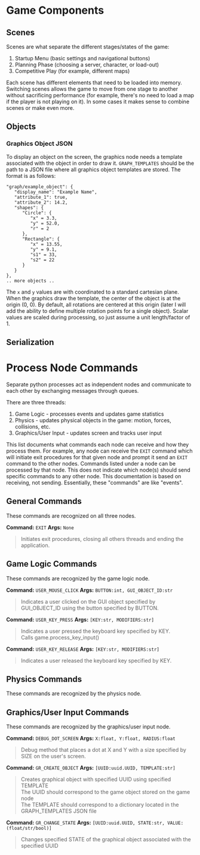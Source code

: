 # Game Components
## Scenes
Scenes are what separate the different stages/states of the game:
1. Startup Menu (basic settings and navigational buttons)
2. Planning Phase (choosing a server, character, or load-out)
3. Competitive Play (for example, different maps)

Each scene has different elements that need to be loaded into memory.
Switching scenes allows the game to move from one stage to another without
sacrificing performance (for example, there's no need to load a map if the
player is not playing on it). In some cases it makes sense to combine scenes
or make even more.

## Objects

### Graphics Object JSON
To display an object on the screen, the graphics node needs a template associated with the
object in order to draw it. `GRAPH_TEMPLATES` should be the path to a JSON file where
all graphics object templates are stored. The format is as follows:
~~~
"graph/example_object": {
   "display_name": "Example Name",
   "attribute_1": true,
   "attribute_2": 14.2,
   "shapes": {
      "Circle": {
         "x" = 3.3,
         "y" = 52.0,
         "r" = 2
      },
      "Rectangle": {
         "x" = 13.55,
         "y" = 9.1,
         "s1" = 33,
         "s2" = 22
      }
   }
},
.. more objects ..
~~~
The `x` and `y` values are with coordinated to a standard cartesian plane. When the graphics
draw the template, the center of the object is at the origin (0, 0). By default, all rotations are
centered at this origin (later I will add the ability to define multiple rotation points for
a single object). Scalar values are scaled during processing, so just assume a unit length/factor of 1.

## Serialization

# Process Node Commands
Separate python processes act as independent nodes and communicate to each other by exchanging messages through
 queues.

There are three threads:
1. Game Logic - processes events and updates game statistics
2. Physics - updates physical objects in the game: motion, forces, collisions, etc.
3. Graphics/User Input - updates screen and tracks user input

This list documents what commands each node can receive and how they process them. 
For example, any node can receive the `EXIT` command which will initiate exit procedures 
for that given node and prompt it send an `EXIT` command to the other nodes. Commands listed 
under a node can be processed by that node. This does not indicate which node(s) should send 
specific commands to any other node. This documentation is based on receiving, not sending. 
Essentially, these "commands" are like "events".

## General Commands
These commands are recognized on all three nodes.

**Command:** `EXIT`  **Args:** `None`
> Initiates exit procedures, closing all others threads and ending the application.

## Game Logic Commands
These commands are recognized by the game logic node.

**Command:** `USER_MOUSE_CLICK`  **Args:** `BUTTON:int, GUI_OBJECT_ID:str`
> Indicates a user clicked on the GUI object specified by GUI_OBJECT_ID using the button specified by BUTTON.

**Command:** `USER_KEY_PRESS`  **Args:** `[KEY:str, MODIFIERS:str]`
> Indicates a user pressed the keyboard key specified by KEY.  
> Calls game.process_key_input()

**Command:** `USER_KEY_RELEASE`  **Args:** `[KEY:str, MODIFIERS:str]`
> Indicates a user released the keyboard key specified by KEY.

## Physics Commands
These commands are recognized by the physics node.

## Graphics/User Input Commands
These commands are recognized by the graphics/user input node.

**Command:** `DEBUG_DOT_SCREEN`  **Args:** `X:float, Y:float, RADIUS:float`
> Debug method that places a dot at X and Y with a size specified by SIZE on the user's screen.

**Command:** `GR_CREATE_OBJECT`  **Args:** `[UUID:uuid.UUID, TEMPLATE:str]`
> Creates graphical object with specified UUID using specified TEMPLATE  
> The UUID should correspond to the game object stored on the game node  
> The TEMPLATE should correspond to a dictionary located in the GRAPH_TEMPLATES JSON file

**Command:** `GR_CHANGE_STATE`  **Args:** `[UUID:uuid.UUID, STATE:str, VALUE:(float/str/bool)]`
> Changes specified STATE of the graphical object associated with the specified UUID
